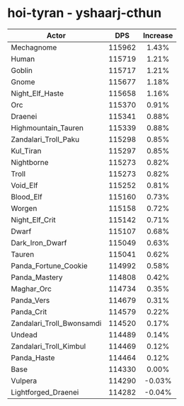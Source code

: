 # hoi-tyran - yshaarj-cthun
| Actor | DPS | Increase |
|---|:---:|:---:|
|Mechagnome|115962|1.43%|
|Human|115719|1.21%|
|Goblin|115717|1.21%|
|Gnome|115677|1.18%|
|Night_Elf_Haste|115658|1.16%|
|Orc|115370|0.91%|
|Draenei|115341|0.88%|
|Highmountain_Tauren|115339|0.88%|
|Zandalari_Troll_Paku|115298|0.85%|
|Kul_Tiran|115297|0.85%|
|Nightborne|115273|0.82%|
|Troll|115273|0.82%|
|Void_Elf|115252|0.81%|
|Blood_Elf|115160|0.73%|
|Worgen|115158|0.72%|
|Night_Elf_Crit|115142|0.71%|
|Dwarf|115107|0.68%|
|Dark_Iron_Dwarf|115049|0.63%|
|Tauren|115041|0.62%|
|Panda_Fortune_Cookie|114992|0.58%|
|Panda_Mastery|114808|0.42%|
|Maghar_Orc|114734|0.35%|
|Panda_Vers|114679|0.31%|
|Panda_Crit|114579|0.22%|
|Zandalari_Troll_Bwonsamdi|114520|0.17%|
|Undead|114489|0.14%|
|Zandalari_Troll_Kimbul|114469|0.12%|
|Panda_Haste|114464|0.12%|
|Base|114330|0.00%|
|Vulpera|114290|-0.03%|
|Lightforged_Draenei|114282|-0.04%|
